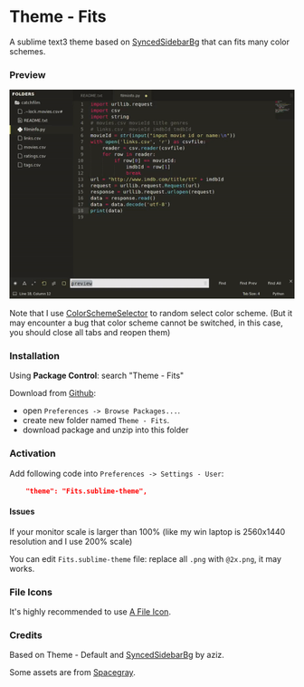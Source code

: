 # Theme - Fits
A sublime text3 theme based on [SyncedSidebarBg](https://packagecontrol.io/packages/SyncedSidebarBg) that can fits many color schemes.

### Preview

![preview](Preview/preview.gif)

Note that I use [ColorSchemeSelector](https://packagecontrol.io/packages/ColorSchemeSelector) to random select color scheme. (But it may encounter a bug that color scheme cannot be switched, in this case, you should close all tabs and reopen them)

### Installation
Using **Package Control**: search "Theme - Fits"

Download from [Github](https://github.com/xxxzc/themefits): 

- open `Preferences -> Browse Packages...`.
- create new folder named `Theme - Fits`.
- download package and unzip into this folder

### Activation

Add following code into `Preferences -> Settings - User`:

```json
	"theme": "Fits.sublime-theme",
```

#### Issues

If your monitor scale is larger than 100% (like my win laptop is 2560x1440 resolution and I use 200% scale)

You can edit `Fits.sublime-theme` file: replace all `.png` with `@2x.png`, it may works.

### File Icons

It's highly recommended to use [A File Icon](https://packagecontrol.io/packages/A%20File%20Icon). 

### Credits

Based on Theme - Default and  [SyncedSidebarBg](https://packagecontrol.io/packages/SyncedSidebarBg) by aziz.

Some assets are from [Spacegray](https://packagecontrol.io/packages/Theme%20-%20Spacegray).

